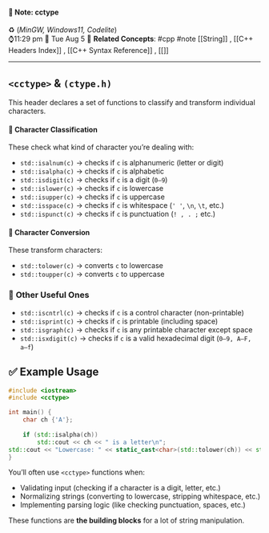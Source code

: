 #### 📝 Note: cctype 
 ♻️ (*MinGW, Windows11, Codelite*)   
 ⌚11:29 pm  📆 Tue Aug 5
 🔗 **Related Concepts**: #cpp #note [[String]] , [[C++ Headers Index]] , [[C++ Syntax Reference]] , [[]]
___
##  `<cctype>` & `(ctype.h)`

This header declares a set of functions to classify and transform individual characters.
#### 🔹 **Character Classification**

These check what kind of character you’re dealing with:

- `std::isalnum(c)` → checks if `c` is alphanumeric (letter or digit)
- `std::isalpha(c)` → checks if `c` is alphabetic
- `std::isdigit(c)` → checks if `c` is a digit (`0–9`)
- `std::islower(c)` → checks if `c` is lowercase
- `std::isupper(c)` → checks if `c` is uppercase
- `std::isspace(c)` → checks if `c` is whitespace (`' '`, `\n`, `\t`, etc.)
- `std::ispunct(c)` → checks if `c` is punctuation (`! , . ;` etc.)

#### 🔹 **Character Conversion**

These transform characters:

- `std::tolower(c)` → converts `c` to lowercase
- `std::toupper(c)` → converts `c` to uppercase

### 🔹 **Other Useful Ones**

- `std::iscntrl(c)` → checks if `c` is a control character (non-printable)
- `std::isprint(c)` → checks if `c` is printable (including space)
- `std::isgraph(c)` → checks if `c` is any printable character except space
- `std::isxdigit(c)` → checks if `c` is a valid hexadecimal digit (`0–9, A–F, a–f`)

## ✅ **Example Usage**

```cpp
#include <iostream> 
#include <cctype>  

int main() {     
	char ch {'A'};      
	
	if (std::isalpha(ch))
		std::cout << ch << " is a letter\n";
std::cout << "Lowercase: " << static_cast<char>(std::tolower(ch)) << std::endl;
}
```

You’ll often use `<cctype>` functions when:
- Validating input (checking if a character is a digit, letter, etc.)
- Normalizing strings (converting to lowercase, stripping whitespace, etc.)
- Implementing parsing logic (like checking punctuation, spaces, etc.)

These functions are **the building blocks** for a lot of string manipulation.